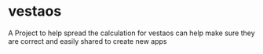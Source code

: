 # vestaos
A Project to help spread the calculation for vestaos can help make sure they are correct and easily shared to create new apps
